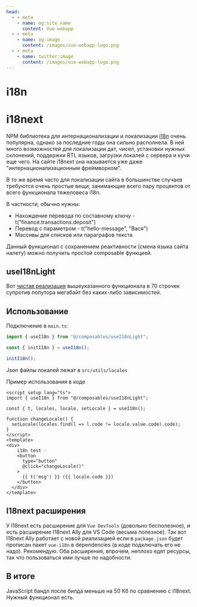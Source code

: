 ```yaml
---
head:
  - - meta
    - name: og:site_name
      content: Vue webapp
  - - meta
    - name: og:image
      content: /images/vue-webapp-logo.png
  - - meta
    - name: twitter:image
      content: /images/vue-webapp-logo.png
---
```


# i18n

# i18next

NPM библиотека для интернационализации и локализации [i18n](https://www.i18next.com/) очень популярна, однако за последние годы она сильно располнела. В ней много возможностей для локализации дат, чисел, установки нужных склонений, поддержки RTL языков, загрузки локалей с сервера и кучи еще чего. На сайте i18next она называется уже даже "интернационализационным фреймворком".

В то же время часто для локализации сайта в большинстве случаев требуются очень простые вещи, занимающие всего пару процентов от всего функционала тяжеловеса i18n.

В частности, обычно нужны:

- Нахождение перевода по составному ключу -t("finance.transactions.deposit")
- Перевод с параметром - t("hello-message", "Вася")
- Массивы для списков или параграфов текста


Данный функционал с сохранением реактивности (смена языка сайта налету) можно получить простой composable функцией.


## useI18nLight

Вот [чистая реализация](https://github.com/vuesence/vue-webapp/blob/main/src/composables/useI18nLight.ts) вышеуказанного функционала в 70 строчек супротив полутора мегабайт без каких-либо зависимостей.

## Использование

Подключение в `main.ts`:

```js 
import { useI18n } from "@/composables/useI18nLight";

const { initI18n } = useI18n();

initI18n();
```

Json файлы локалей лежат в `src/utils/locales`

Пример использования в коде

```vue
<script setup lang="ts">
import { useI18n } from "@/composables/useI18nLight";
      
const { t, locales, locale, setLocale } = useI18n();

function changeLocale() {
  setLocale(locales.find(l => l.code != locale.value.code).code);
}
</script>
<template>
<div>
    i18n test -
    <button
      type="button"
      @click="changeLocale()"
    >
      {{ t('msg') }} ({{ locale.code }})
    </button>
  </div>
</template>
```

## I18next расширения

У I18next есть расширение для `Vue DevTools` (довольно бесполезное), и есть расширение I18next Ally для VS Code (весьма полезное). Так вот I18next Ally работает с новой реализацией если в `package.json` будет прописан пакет `vue-i18n` в dependencies (в коде подключать его не надо). Рекомендую. Оба расширения, впрочем, неплохо едят ресурсы, так что пользоваться ими лучше по надобности.

## В итоге

JavaScript бандл после билда меньше на 50 Кб по сравнению с i18next. Нужный функционал есть.
